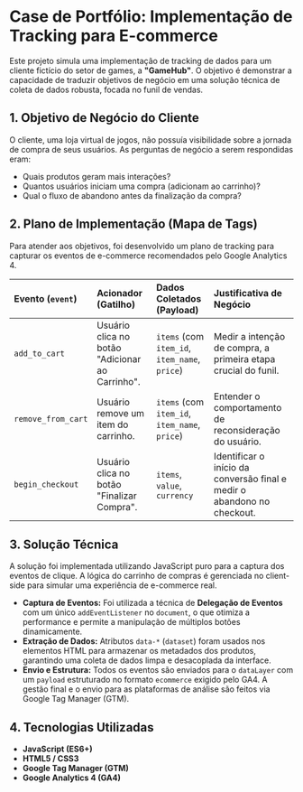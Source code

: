 # Case de Portfólio: Implementação de Tracking para E-commerce

Este projeto simula uma implementação de tracking de dados para um cliente fictício do setor de games, a **"GameHub"**. O objetivo é demonstrar a capacidade de traduzir objetivos de negócio em uma solução técnica de coleta de dados robusta, focada no funil de vendas.

## 1. Objetivo de Negócio do Cliente

O cliente, uma loja virtual de jogos, não possuía visibilidade sobre a jornada de compra de seus usuários. As perguntas de negócio a serem respondidas eram:
- Quais produtos geram mais interações?
- Quantos usuários iniciam uma compra (adicionam ao carrinho)?
- Qual o fluxo de abandono antes da finalização da compra?

## 2. Plano de Implementação (Mapa de Tags)

Para atender aos objetivos, foi desenvolvido um plano de tracking para capturar os eventos de e-commerce recomendados pelo Google Analytics 4.

| Evento (`event`) | Acionador (Gatilho) | Dados Coletados (Payload) | Justificativa de Negócio |
| :--- | :--- | :--- | :--- |
| `add_to_cart` | Usuário clica no botão "Adicionar ao Carrinho". | `items` (com `item_id`, `item_name`, `price`) | Medir a intenção de compra, a primeira etapa crucial do funil. |
| `remove_from_cart` | Usuário remove um item do carrinho. | `items` (com `item_id`, `item_name`, `price`) | Entender o comportamento de reconsideração do usuário. |
| `begin_checkout` | Usuário clica no botão "Finalizar Compra". | `items`, `value`, `currency` | Identificar o início da conversão final e medir o abandono no checkout. |

## 3. Solução Técnica

A solução foi implementada utilizando JavaScript puro para a captura dos eventos de clique. A lógica do carrinho de compras é gerenciada no client-side para simular uma experiência de e-commerce real.

- **Captura de Eventos:** Foi utilizada a técnica de **Delegação de Eventos** com um único `addEventListener` no `document`, o que otimiza a performance e permite a manipulação de múltiplos botões dinamicamente.
- **Extração de Dados:** Atributos `data-*` (`dataset`) foram usados nos elementos HTML para armazenar os metadados dos produtos, garantindo uma coleta de dados limpa e desacoplada da interface.
- **Envio e Estrutura:** Todos os eventos são enviados para o `dataLayer` com um `payload` estruturado no formato `ecommerce` exigido pelo GA4. A gestão final e o envio para as plataformas de análise são feitos via Google Tag Manager (GTM).

## 4. Tecnologias Utilizadas

- **JavaScript (ES6+)**
- **HTML5 / CSS3**
- **Google Tag Manager (GTM)**
- **Google Analytics 4 (GA4)**
